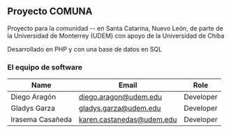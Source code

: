 ## Proyecto COMUNA
Proyecto para la comunidad -- en Santa Catarina, Nuevo León, de parte de la Universidad de Monterrey (UDEM) con apoyo de la Universidad de Chiba

Desarrollado en PHP y con una base de datos en SQL 


### El equipo de software

|       Name       |        Email              |   Role    |
|  --------------  |   ----------------------- | --------- |
|   Diego Aragón   |    diego.aragon@udem.edu  | Developer |
|   Gladys Garza   |    gladys.garza@udem.edu  | Developer |
| Irasema Casañeda | karen.castanedas@udem.edu | Developer |
